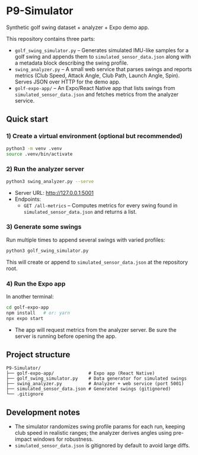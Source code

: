 # P9-Simulator

Synthetic golf swing dataset + analyzer + Expo demo app.

This repository contains three parts:

- `golf_swing_simulator.py` – Generates simulated IMU-like samples for a golf swing and appends them to `simulated_sensor_data.json` along with a metadata block describing the swing profile.
- `swing_analyzer.py` – A small web service that parses swings and reports metrics (Club Speed, Attack Angle, Club Path, Launch Angle, Spin). Serves JSON over HTTP for the demo app.
- `golf-expo-app/` – An Expo/React Native app that lists swings from `simulated_sensor_data.json` and fetches metrics from the analyzer service.

## Quick start

### 1) Create a virtual environment (optional but recommended)

```bash
python3 -m venv .venv
source .venv/bin/activate
```

### 2) Run the analyzer server

```bash
python3 swing_analyzer.py --serve
```

- Server URL: http://127.0.0.1:5001
- Endpoints:
  - `GET /all-metrics` – Computes metrics for every swing found in `simulated_sensor_data.json` and returns a list.

### 3) Generate some swings

Run multiple times to append several swings with varied profiles:

```bash
python3 golf_swing_simulator.py
```

This will create or append to `simulated_sensor_data.json` at the repository root.

### 4) Run the Expo app

In another terminal:

```bash
cd golf-expo-app
npm install   # or: yarn
npx expo start
```

- The app will request metrics from the analyzer server. Be sure the server is running before opening the app.

## Project structure

```
P9-Simulator/
├── golf-expo-app/             # Expo app (React Native)
├── golf_swing_simulator.py    # Data generator for simulated swings
├── swing_analyzer.py          # Analyzer + web service (port 5001)
├── simulated_sensor_data.json # Generated swings (gitignored)
└── .gitignore
```

## Development notes

- The simulator randomizes swing profile params for each run, keeping club speed in realistic ranges; the analyzer derives angles using pre-impact windows for robustness.
- `simulated_sensor_data.json` is gitignored by default to avoid large diffs.

